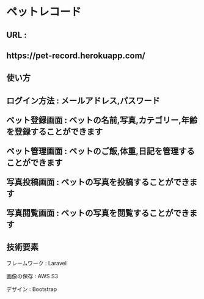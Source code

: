 <h1>ペットレコード</h1>
<h2>URL : <h2/>https://pet-record.herokuapp.com/

<h2>使い方<h2>
    <p>ログイン方法 : メールアドレス,パスワード</p>
    <p>ペット登録画面 : ペットの名前,写真,カテゴリー,年齢を登録することができます</p>
    <p>ペット管理画面 : ペットのご飯,体重,日記を管理することができます</p>
    <p>写真投稿画面 : ペットの写真を投稿することができます</p>
    <p>写真閲覧画面 : ペットの写真を閲覧することができます</p>    
    
<h2>技術要素</h2>
    <p>フレームワーク : Laravel</p>
    <p>画像の保存 : AWS S3</p>
    <pデータベース : MariaDB</p>
    <p>デザイン : Bootstrap</p>



